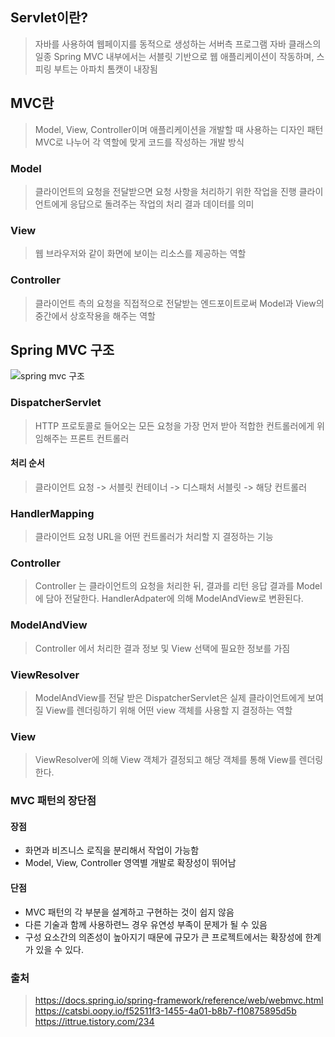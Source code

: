 ## Servlet이란?
> 자바를 사용하여 웹페이지를 동적으로 생성하는 서버측 프로그램
> 자바 클래스의 일종
> Spring MVC 내부에서는 서블릿 기반으로 웹 애플리케이션이 작동하며, 스피링 부트는 아파치 톰캣이 내장됨


## MVC란
> Model, View, Controller이며 애플리케이션을 개발할 때 사용하는 디자인 패턴
> MVC로 나누어 각 역할에 맞게 코드를 작성하는 개발 방식

### Model 
> 클라이언트의 요청을 전달받으면 요청 사항을 처리하기 위한 작업을 진행
> 클라이언트에게 응답으로 돌려주는 작업의 처리 결과 데이터를 의미

### View
> 웹 브라우저와 같이 화면에 보이는 리소스를 제공하는 역할

### Controller
> 클라이언트 측의 요청을 직접적으로 전달받는 엔드포이트로써 Model과 View의 중간에서 상호작용을 해주는 역할

## Spring MVC 구조
![spring mvc 구조](https://velog.velcdn.com/images/dkssudrhd/post/c2e33ba3-2be0-46f5-9bb9-cb060579d586/image.png)

### DispatcherServlet
> HTTP 프로토콜로 들어오는 모든 요청을 가장 먼저 받아 적합한 컨트롤러에게 위임해주는 프론트 컨트롤러

#### 처리 순서 
> 클라이언트 요청 -> 서블릿 컨테이너 -> 디스패처 서블릿 -> 해당 컨트롤러

### HandlerMapping
> 클라이언트 요청 URL을 어떤 컨트롤러가 처리할 지 결정하는 기능

### Controller
> Controller 는 클라이언트의 요청을 처리한 뒤, 결과를 리턴 응답 결과를 Model에 담아 전달한다.
HandlerAdpater에 의해 ModelAndView로 변환된다.

### ModelAndView
> Controller 에서 처리한 결과 정보 및 View 선택에 필요한 정보를 가짐

### ViewResolver
> ModelAndView를 전달 받은 DispatcherServlet은 실제 클라이언트에게 보여질 View를 렌더링하기 위해 어떤 view 객체를 사용할 지 결정하는 역할

### View
> ViewResolver에 의해 View 객체가 결정되고 해당 객체를 통해 View를 렌더링한다.

### MVC 패턴의 장단점

#### 장점
- 화면과 비즈니스 로직을 분리해서 작업이 가능함
- Model, View, Controller 영역별 개발로 확장성이 뛰어남

#### 단점
- MVC 패턴의 각 부분을 설계하고 구현하는 것이 쉽지 않음
- 다른 기술과 함께 사용하련느 경우 유연성 부족이 문제가 될 수 있음
- 구성 요소간의 의존성이 높아지기 때문에 규모가 큰 프로젝트에서는 확장성에 한계가 있을 수 있다.

### 출처 
> https://docs.spring.io/spring-framework/reference/web/webmvc.html
> https://catsbi.oopy.io/f52511f3-1455-4a01-b8b7-f10875895d5b
> https://ittrue.tistory.com/234
